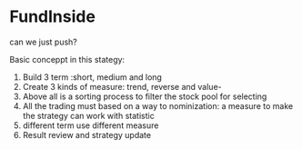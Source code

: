 # FundInside
can we just push?

Basic conceppt in this stategy:
1. Build 3 term :short, medium and long
2. Create 3 kinds of measure: trend, reverse and value-
3. Above all is a sorting process to filter the stock pool for selecting
4. All the trading must based on a way to nominization: a measure to make
the strategy can work with statistic
5. different term use different measure
6. Result review and strategy update
